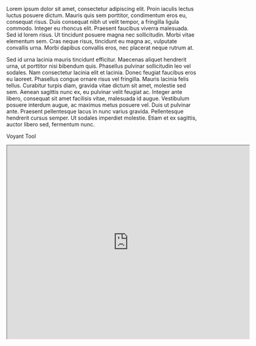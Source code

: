 Lorem ipsum dolor sit amet, consectetur adipiscing elit. Proin iaculis lectus luctus posuere dictum. Mauris quis sem porttitor, condimentum eros eu, consequat risus. Duis consequat nibh ut velit tempor, a fringilla ligula commodo. Integer eu rhoncus elit. Praesent faucibus viverra malesuada. Sed id lorem risus. Ut tincidunt posuere magna nec sollicitudin. Morbi vitae elementum sem. Cras neque risus, tincidunt eu magna ac, vulputate convallis urna. Morbi dapibus convallis eros, nec placerat neque rutrum at.

Sed id urna lacinia mauris tincidunt efficitur. Maecenas aliquet hendrerit urna, ut porttitor nisi bibendum quis. Phasellus pulvinar sollicitudin leo vel sodales. Nam consectetur lacinia elit et lacinia. Donec feugiat faucibus eros eu laoreet. Phasellus congue ornare risus vel fringilla. Mauris lacinia felis tellus. Curabitur turpis diam, gravida vitae dictum sit amet, molestie sed sem. Aenean sagittis nunc ex, eu pulvinar velit feugiat ac. Integer ante libero, consequat sit amet facilisis vitae, malesuada id augue. Vestibulum posuere interdum augue, ac maximus metus posuere vel. Duis ut pulvinar ante. Praesent pellentesque lacus in nunc varius gravida. Pellentesque hendrerit cursus semper. Ut sodales imperdiet molestie. Etiam et ex sagittis, auctor libero sed, fermentum nunc.

Voyant Tool

<!--	Exported from Voyant Tools (voyant-tools.org).
The iframe src attribute below uses a relative protocol to better function with both
http and https sites, but if you're embedding this into a local web page (file protocol)
you should add an explicit protocol (https if you're using voyant-tools.org, otherwise
it depends on this server.
Feel free to change the height and width values or other styling below: -->
<iframe style='width: 637px; height: 507px;' src='https://voyant-tools.org/tool/Trends/?query=novel&query=time&query=novels&query=graphical&query=data&corpus=7cb1b92f3924ce6ceec27c4387d1294d'></iframe>

